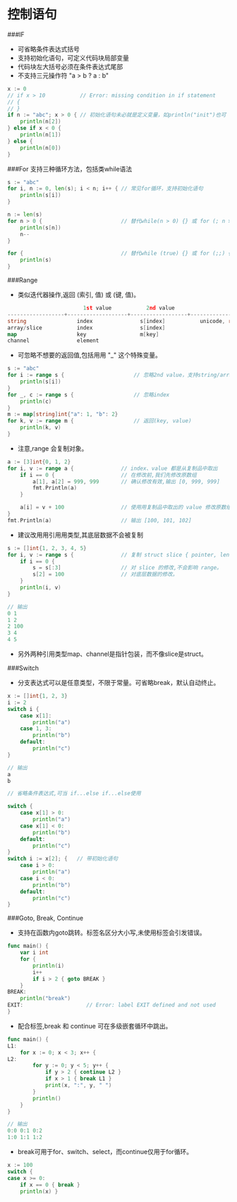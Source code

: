 
控制语句
=========

###IF
- 可省略条件表达式括号
- 支持初始化语句，可定义代码块局部变量
- 代码块左大括号必须在条件表达式尾部
- 不支持三元操作符 "a > b ? a : b"

```go
x := 0
// if x > 10           // Error: missing condition in if statement
// {
// }
if n := "abc"; x > 0 { // 初始化语句未必就是定义变量，如println("init")也可
    println(n[2])
} else if x < 0 {
    println(n[1])
} else {
    println(n[0])
}
```

###For
支持三种循环方法，包括类while语法

```go
s := "abc"
for i, n := 0, len(s); i < n; i++ { // 常见for循环，支持初始化语句
    println(s[i])
}

n := len(s)
for n > 0 {                         // 替代while(n > 0) {} 或 for (; n > 0;) {}
    println(s[n])
    n--
}

for {                               // 替代while (true) {} 或 for (;;) {}
    println(s)
}
```

###Range

- 类似迭代器操作,返回 (索引, 值) 或 (键, 值)。

```go
                        1st value           2nd value
------------------+-------------------+------------------+-------------------
string                index               s[index]           unicode, rune
array/slice           index               s[index]
map                   key                 m[key]
channel               element
```

- 可忽略不想要的返回值,包括⽤用 "_" 这个特殊变量。

```go
s := "abc"
for i := range s {                      // 忽略2nd value，支持string/array/slice/map
    println(s[i])
}
for _, c := range s {                   // 忽略index
    println(c)
}
m := map[string]int{"a": 1, "b": 2}
for k, v := range m {                   // 返回(key, value)
    println(k, v)
}
```

- 注意,range 会复制对象。

```go
a := [3]int{0, 1, 2}
for i, v := range a {               // index、value 都是从复制品中取出
    if i == 0 {                     // 在修改前,我们先修改原数组
        a[1], a[2] = 999, 999       // 确认修改有效,输出 [0, 999, 999]
        fmt.Println(a)
    }

    a[i] = v + 100                  // 使⽤用复制品中取出的 value 修改原数组
}
fmt.Println(a)                      // 输出 [100, 101, 102]
```

- 建议改⽤用引⽤用类型,其底层数据不会被复制

```go
s := []int{1, 2, 3, 4, 5}
for i, v := range s {               // 复制 struct slice { pointer, len, cap }。
    if i == 0 {
        s = s[:3]                   // 对 slice 的修改,不会影响 range。
        s[2] = 100                  // 对底层数据的修改。
    }
    println(i, v)
}

// 输出
0 1
1 2
2 100
3 4
4 5
```
- 另外两种引用类型map、channel是指针包装，而不像slice是struct。

###Switch

- 分支表达式可以是任意类型，不限于常量。可省略break，默认自动终止。

```go
x := []int{1, 2, 3}
i := 2
switch i {
    case x[1]:
        println("a")
    case 1, 3:
        println("b")
    default:
        println("c")
}

// 输出
a
b

// 省略条件表达式,可当 if...else if...else使用

switch {
    case x[1] > 0:
        println("a")
    case x[1] < 0:
        println("b")
    default:
        println("c")
}
switch i := x[2]; {   // 带初始化语句
    case i > 0:
        println("a")
    case i < 0:
        println("b")
    default:
        println("c")
}
```

###Goto, Break, Continue

- 支持在函数内goto跳转。标签名区分大小写,未使用标签会引发错误。

```go
func main() {
    var i int
    for {
        println(i)
        i++
        if i > 2 { goto BREAK }
    }
BREAK:
    println("break")
EXIT:                    // Error: label EXIT defined and not used
}
```

- 配合标签,break 和 continue 可在多级嵌套循环中跳出。

```go
func main() {
L1:
    for x := 0; x < 3; x++ {
L2:
        for y := 0; y < 5; y++ {
            if y > 2 { continue L2 }
            if x > 1 { break L1 }
            print(x, ":", y, " ")
        }
        println()
    }
}

// 输出
0:0 0:1 0:2
1:0 1:1 1:2
```

- break可用于for、switch、select，而continue仅用于for循环。

```go
x := 100
switch {
case x >= 0:
    if x == 0 { break }
    println(x) }
```
